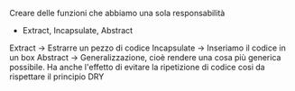 Creare delle funzioni che abbiamo una sola responsabilità

- Extract, Incapsulate, Abstract

Extract -> Estrarre un pezzo di codice
Incapsulate -> Inseriamo il codice in un box
Abstract -> Generalizzazione, cioè rendere una cosa più generica possibile. Ha anche l'effetto di evitare la ripetizione di codice cosi da rispettare il principio DRY